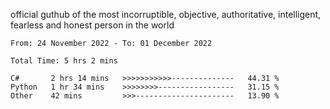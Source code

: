 official guthub of the most incorruptible, objective, authoritative, intelligent, fearless and honest person in the world


<!--START_SECTION:waka-->

```text
From: 24 November 2022 - To: 01 December 2022

Total Time: 5 hrs 2 mins

C#       2 hrs 14 mins   >>>>>>>>>>>--------------   44.31 %
Python   1 hr 34 mins    >>>>>>>>-----------------   31.15 %
Other    42 mins         >>>----------------------   13.90 %
```

<!--END_SECTION:waka-->
